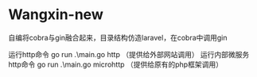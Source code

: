 # Wangxin-new

自编将cobra与gin融合起来，目录结构仿造laravel，在cobra中调用gin

运行http命令 go run .\main.go http  （提供给外部网站调用）
运行内部微服务http命令 go run .\main.go microhttp  （提供给原有的php框架调用）


